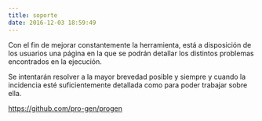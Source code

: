 ```yaml
---
title: soporte
date: 2016-12-03 18:59:49
---
```


Con el fin de mejorar constantemente la herramienta, está a disposición de los usuarios una página en la que se podrán detallar los distintos problemas encontrados en la ejecución.

Se intentarán resolver a la mayor brevedad posible y siempre y cuando la incidencia esté suficientemente detallada como para poder trabajar sobre ella.

https://github.com/pro-gen/progen
